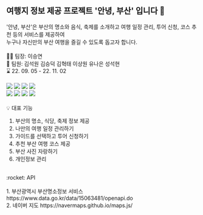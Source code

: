 ## 여행지 정보 제공 프로젝트 '안녕, 부산' 입니다 👋
'안녕, 부산'은 부산의 명소와 음식, 축제를 소개하고
여행 일정 관리, 투어 신청, 코스 추천 등의 서비스를 제공하여
<br/>
누구나 자신만의 부산 여행을 즐길 수 있도록 돕고자 합니다.
<br/>
<br/>
🙋‍♀️ 팀장: 이승연 
<br/>
:information_desk_person: 팀원: 김석원 김승덕 김혁태 이상원 유나은 성석현
<br/>
:hourglass: 22. 09. 05 - 22. 11. 02
<br/>
<br/>
<img src="https://img.shields.io/badge/Java-red?style=flat-square&logoColor=white"/>
<img src="https://img.shields.io/badge/HTML5-E34F26?style=flat-square&logo=HTML5&logoColor=white"/></a>
<img src="https://img.shields.io/badge/CSS3-1572B6?style=flat-square&logo=CSS3&logoColor=white"/></a>
<img src="https://img.shields.io/badge/JavaScript-F7DF1E?style=flat-square&logo=JavaScript&logoColor=white"/></a>
<br/>
<img src="https://img.shields.io/badge/Spring-6DB33F?style=flat-square&logo=Spring&logoColor=white"/>
<img src="https://img.shields.io/badge/Tomcat-F8DC75?style=flat-square&logo=Apache Tomcat&logoColor=white"/>
<img src="https://img.shields.io/badge/Oracle-F80000?style=flat-square&logo=Oracle&logoColor=white"/>
<img src="https://img.shields.io/badge/Bootstrap-7952B3?style=flat-square&logo=Bootstrap&logoColor=white"/>
<br/>
<br/>
:bulb: 대표 기능
<br/>
1. 부산의 명소, 식당, 축제 정보 제공
2. 나만의 여행 일정 관리하기
3. 가이드를 선택하고 투어 신청하기
4. 추천 부산 여행 코스 제공
5. 부산 사진 자랑하기
6. 개인정보 관리
<br/>
:rocket: API
<br/>
<br/>
1. 부산광역시 부산명소정보 서비스 https://www.data.go.kr/data/15063481/openapi.do
<br/>
2. 네이버 지도 https://navermaps.github.io/maps.js/
